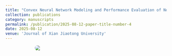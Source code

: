 ```yaml
---
title: "Convex Neural Network Modeling and Performance Evaluation of Non-Newtonian Chemical Residue Fluids"
collection: publications
category: manuscripts
permalink: /publication/2025-08-12-paper-title-number-4
date: 2025-08-12
venue: 'Journal of Xian Jiaotong University'
---
```

<div style="display:flex; justify-content:center; gap:12px; flex-wrap:wrap;">
    <img src="{{ '/images/m3.png' | relative_url }}" style="flex:0 1 320px; max-width:320px; height:auto; border-radius:8px;">
</div>
